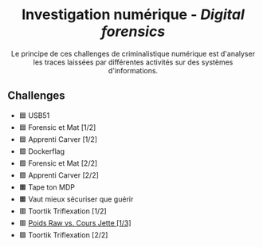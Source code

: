 <div align="center">
  <h1>Investigation numérique - <i>Digital forensics</i></h1>
  <p>
    Le principe de ces challenges de criminalistique numérique est d'analyser les traces laissées par différentes activités sur des systèmes d'informations.
  </p>
</div>

## Challenges
- 🟦 USB51
- 🟦 Forensic et Mat [1/2]
- 🟦 Apprenti Carver [1/2]
- 🟩 Dockerflag
- 🟩 Forensic et Mat [2/2]
- 🟩 Apprenti Carver [2/2]
- 🟧 Tape ton MDP
- 🟧 Vaut mieux sécuriser que guérir
- 🟥 Toortik Triflexation [1/2]
- 🟥 [Poids Raw vs. Cours Jette [1/3]](PoidsRawVSCoursJette1)
- 🟪 Toortik Triflexation [2/2]